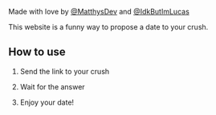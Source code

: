 Made with love by [@MatthysDev](https://github.com/matthysdev) and [@IdkButImLucas](https://github.com/idkbutimlucas)

This website is a funny way to propose a date to your crush.

## How to use

1. Send the link to your crush

2. Wait for the answer

3. Enjoy your date!
